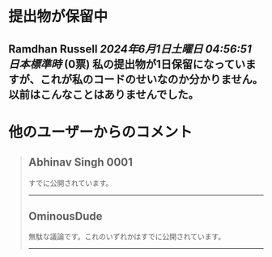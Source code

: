 # 提出物が保留中
**Ramdhan Russell** *2024年6月1日土曜日 04:56:51 日本標準時* (0票)
私の提出物が1日保留になっていますが、これが私のコードのせいなのか分かりません。以前はこんなことはありませんでした。
---
 # 他のユーザーからのコメント
> ## Abhinav Singh 0001
> 
> すでに公開されています。
> 
> ---
> ## OminousDude
> 
> 無駄な議論です。これのいずれかはすでに公開されています。
> 
> ---
